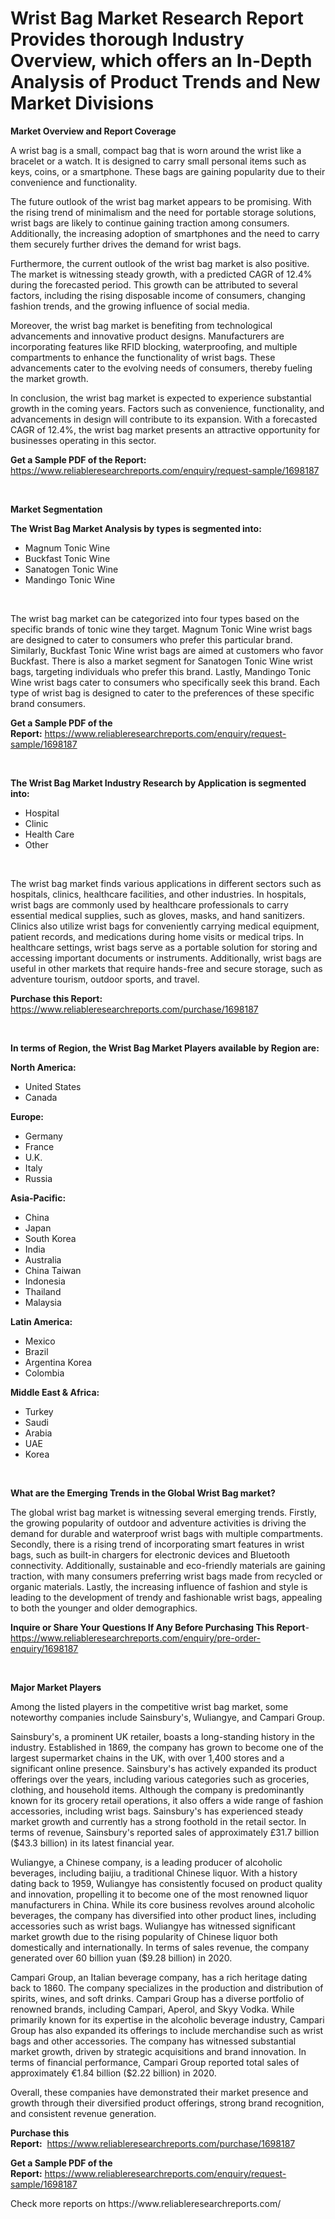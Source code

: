 <p><h1>Wrist Bag Market Research Report Provides thorough Industry Overview, which offers an In-Depth Analysis of Product Trends and New Market Divisions</h1></p><p><strong>Market Overview and Report Coverage</strong></p>
<p><p>A wrist bag is a small, compact bag that is worn around the wrist like a bracelet or a watch. It is designed to carry small personal items such as keys, coins, or a smartphone. These bags are gaining popularity due to their convenience and functionality.</p><p>The future outlook of the wrist bag market appears to be promising. With the rising trend of minimalism and the need for portable storage solutions, wrist bags are likely to continue gaining traction among consumers. Additionally, the increasing adoption of smartphones and the need to carry them securely further drives the demand for wrist bags.</p><p>Furthermore, the current outlook of the wrist bag market is also positive. The market is witnessing steady growth, with a predicted CAGR of 12.4% during the forecasted period. This growth can be attributed to several factors, including the rising disposable income of consumers, changing fashion trends, and the growing influence of social media.</p><p>Moreover, the wrist bag market is benefiting from technological advancements and innovative product designs. Manufacturers are incorporating features like RFID blocking, waterproofing, and multiple compartments to enhance the functionality of wrist bags. These advancements cater to the evolving needs of consumers, thereby fueling the market growth.</p><p>In conclusion, the wrist bag market is expected to experience substantial growth in the coming years. Factors such as convenience, functionality, and advancements in design will contribute to its expansion. With a forecasted CAGR of 12.4%, the wrist bag market presents an attractive opportunity for businesses operating in this sector.</p></p>
<p><strong>Get a Sample PDF of the Report:</strong> <a href="https://www.reliableresearchreports.com/enquiry/request-sample/1698187">https://www.reliableresearchreports.com/enquiry/request-sample/1698187</a></p>
<p>&nbsp;</p>
<p><strong>Market Segmentation</strong></p>
<p><strong>The Wrist Bag Market Analysis by types is segmented into:</strong></p>
<p><ul><li>Magnum Tonic Wine</li><li>Buckfast Tonic Wine</li><li>Sanatogen Tonic Wine</li><li>Mandingo Tonic Wine</li></ul></p>
<p>&nbsp;</p>
<p><p>The wrist bag market can be categorized into four types based on the specific brands of tonic wine they target. Magnum Tonic Wine wrist bags are designed to cater to consumers who prefer this particular brand. Similarly, Buckfast Tonic Wine wrist bags are aimed at customers who favor Buckfast. There is also a market segment for Sanatogen Tonic Wine wrist bags, targeting individuals who prefer this brand. Lastly, Mandingo Tonic Wine wrist bags cater to consumers who specifically seek this brand. Each type of wrist bag is designed to cater to the preferences of these specific brand consumers.</p></p>
<p><strong>Get a Sample PDF of the Report:</strong>&nbsp;<a href="https://www.reliableresearchreports.com/enquiry/request-sample/1698187">https://www.reliableresearchreports.com/enquiry/request-sample/1698187</a></p>
<p>&nbsp;</p>
<p><strong>The Wrist Bag Market Industry Research by Application is segmented into:</strong></p>
<p><ul><li>Hospital</li><li>Clinic</li><li>Health Care</li><li>Other</li></ul></p>
<p>&nbsp;</p>
<p><p>The wrist bag market finds various applications in different sectors such as hospitals, clinics, healthcare facilities, and other industries. In hospitals, wrist bags are commonly used by healthcare professionals to carry essential medical supplies, such as gloves, masks, and hand sanitizers. Clinics also utilize wrist bags for conveniently carrying medical equipment, patient records, and medications during home visits or medical trips. In healthcare settings, wrist bags serve as a portable solution for storing and accessing important documents or instruments. Additionally, wrist bags are useful in other markets that require hands-free and secure storage, such as adventure tourism, outdoor sports, and travel.</p></p>
<p><strong>Purchase this Report:</strong>&nbsp; <a href="https://www.reliableresearchreports.com/purchase/1698187">https://www.reliableresearchreports.com/purchase/1698187</a></p>
<p>&nbsp;</p>
<p><strong>In terms of Region, the Wrist Bag Market Players available by Region are:</strong></p>
<p>
    <p> <strong> North America: </strong>
        <ul>
            <li>United States</li>
            <li>Canada</li>
        </ul>
        </p> 
    <p> <strong> Europe: </strong>
        <ul>
            <li>Germany</li>
            <li>France</li>
            <li>U.K.</li>
            <li>Italy</li>
            <li>Russia</li>
        </ul>
        </p> 
    <p> <strong> Asia-Pacific: </strong>
        <ul>
            <li>China</li>
            <li>Japan</li>
            <li>South Korea</li>
            <li>India</li>
            <li>Australia</li>
            <li>China Taiwan</li>
            <li>Indonesia</li>
            <li>Thailand</li>
            <li>Malaysia</li>
        </ul>
        </p> 
    <p> <strong> Latin America: </strong>
        <ul>
            <li>Mexico</li>
            <li>Brazil</li>
            <li>Argentina Korea</li>
            <li>Colombia</li>
        </ul>
        </p> 
    <p> <strong> Middle East & Africa: </strong>
        <ul>
            <li>Turkey</li>
            <li>Saudi</li>
            <li>Arabia</li>
            <li>UAE</li>
            <li>Korea</li>
        </ul>
    </p>
    </p>
<p>&nbsp;</p>
<p><strong>What are the Emerging Trends in the Global Wrist Bag market?</strong></p>
<p><p>The global wrist bag market is witnessing several emerging trends. Firstly, the growing popularity of outdoor and adventure activities is driving the demand for durable and waterproof wrist bags with multiple compartments. Secondly, there is a rising trend of incorporating smart features in wrist bags, such as built-in chargers for electronic devices and Bluetooth connectivity. Additionally, sustainable and eco-friendly materials are gaining traction, with many consumers preferring wrist bags made from recycled or organic materials. Lastly, the increasing influence of fashion and style is leading to the development of trendy and fashionable wrist bags, appealing to both the younger and older demographics.</p></p>
<p><strong>Inquire or Share Your Questions If Any Before Purchasing This Report</strong>- <a href="https://www.reliableresearchreports.com/enquiry/pre-order-enquiry/1698187">https://www.reliableresearchreports.com/enquiry/pre-order-enquiry/1698187</a></p>
<p>&nbsp;</p>
<p><strong>Major Market Players</strong></p>
<p><p>Among the listed players in the competitive wrist bag market, some noteworthy companies include Sainsbury's, Wuliangye, and Campari Group. </p><p>Sainsbury's, a prominent UK retailer, boasts a long-standing history in the industry. Established in 1869, the company has grown to become one of the largest supermarket chains in the UK, with over 1,400 stores and a significant online presence. Sainsbury's has actively expanded its product offerings over the years, including various categories such as groceries, clothing, and household items. Although the company is predominantly known for its grocery retail operations, it also offers a wide range of fashion accessories, including wrist bags. Sainsbury's has experienced steady market growth and currently has a strong foothold in the retail sector. In terms of revenue, Sainsbury's reported sales of approximately £31.7 billion ($43.3 billion) in its latest financial year.</p><p>Wuliangye, a Chinese company, is a leading producer of alcoholic beverages, including baijiu, a traditional Chinese liquor. With a history dating back to 1959, Wuliangye has consistently focused on product quality and innovation, propelling it to become one of the most renowned liquor manufacturers in China. While its core business revolves around alcoholic beverages, the company has diversified into other product lines, including accessories such as wrist bags. Wuliangye has witnessed significant market growth due to the rising popularity of Chinese liquor both domestically and internationally. In terms of sales revenue, the company generated over 60 billion yuan ($9.28 billion) in 2020.</p><p>Campari Group, an Italian beverage company, has a rich heritage dating back to 1860. The company specializes in the production and distribution of spirits, wines, and soft drinks. Campari Group has a diverse portfolio of renowned brands, including Campari, Aperol, and Skyy Vodka. While primarily known for its expertise in the alcoholic beverage industry, Campari Group has also expanded its offerings to include merchandise such as wrist bags and other accessories. The company has witnessed substantial market growth, driven by strategic acquisitions and brand innovation. In terms of financial performance, Campari Group reported total sales of approximately €1.84 billion ($2.22 billion) in 2020.</p><p>Overall, these companies have demonstrated their market presence and growth through their diversified product offerings, strong brand recognition, and consistent revenue generation.</p></p>
<p><strong>Purchase this Report:</strong>&nbsp;&nbsp;<a href="https://www.reliableresearchreports.com/purchase/1698187">https://www.reliableresearchreports.com/purchase/1698187</a></p>
<p></p>
<p><strong>Get a Sample PDF of the Report:</strong>&nbsp;<a href="https://www.reliableresearchreports.com/enquiry/request-sample/1698187">https://www.reliableresearchreports.com/enquiry/request-sample/1698187</a></p>
<p>Check more reports on https://www.reliableresearchreports.com/</p>